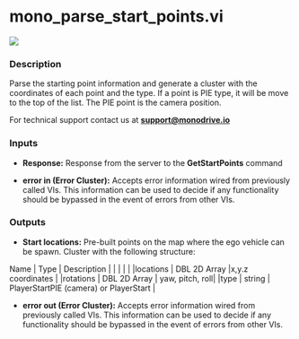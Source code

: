 # mono_parse_start_points.vi

<p class="img_container">
<img class="lg_img" src="../mono_parse_start_points.png"/>
</p>

### Description

Parse the starting point information and generate a cluster with the coordinates of each point and the type. If a point is PIE type, it will be move to the top of the list. The PIE point is the camera position.

For technical support contact us at <b>support@monodrive.io</b> 

### Inputs

- **Response:**  Response from the server to the **GetStartPoints** command 
 

- **error in (Error Cluster):** Accepts error information wired from previously called VIs. This information can be used to decide if any functionality should be bypassed in the event of errors from other VIs. 

### Outputs

- **Start locations:**  Pre-built points on the map where the ego vehicle can be
spawn. Cluster with the following structure:   

Name  | Type  | Description  |
|  |  |  |
|locations  | DBL 2D Array  |x,y.z coordinates |
|rotations | DBL 2D Array  | yaw, pitch, roll|
|type | string  | PlayerStartPIE (camera) or PlayerStart |
 

- **error out (Error Cluster):** Accepts error information wired from previously called VIs. This information can be used to decide if any functionality should be bypassed in the event of errors from other VIs. 

<p>&nbsp;</p>
